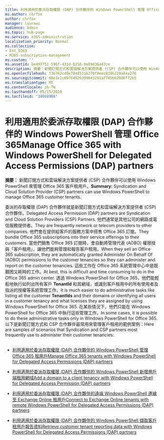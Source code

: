 ```yaml
---
title: 利用適用於委派存取權限 (DAP) 合作夥伴的 Windows PowerShell 管理 Office 365
ms.author: chrfox
author: chrfox
manager: laurawi
audience: Admin
ms.topic: hub-page
ms.service: o365-administration
localization_priority: Normal
ms.collection:
- Ent_O365
- M365-subscription-management
ms.custom: ''
ms.assetid: be497751-596f-431d-b256-0a89d36a47ce
description: 摘要：新聞訂閱方式和雲端解決方案提供者 (CSP) 合作夥伴可以使用 Windows PowerShell 來管理 Office 365 客戶租用戶。
ms.openlocfilehash: f36762cd8e78485316270f8eec8386229a84a276
ms.sourcegitcommit: 08e1e1c09f64926394043291a77856620d6f72b5
ms.translationtype: MT
ms.contentlocale: zh-TW
ms.lasthandoff: 05/15/2019
ms.locfileid: "34068908"
---
```

# <a name="manage-office-365-with-windows-powershell-for-delegated-access-permissions-dap-partners"></a><span data-ttu-id="76068-103">利用適用於委派存取權限 (DAP) 合作夥伴的 Windows PowerShell 管理 Office 365</span><span class="sxs-lookup"><span data-stu-id="76068-103">Manage Office 365 with Windows PowerShell for Delegated Access Permissions (DAP) partners</span></span>

 <span data-ttu-id="76068-104">**摘要：** 新聞訂閱方式和雲端解決方案提供者 (CSP) 合作夥伴可以使用 Windows PowerShell 來管理 Office 365 客戶租用戶。</span><span class="sxs-lookup"><span data-stu-id="76068-104">**Summary:** Syndication and Cloud Solution Provider (CSP) partners can use Windows PowerShell to manage Office 365 customer tenants.</span></span>
  
<span data-ttu-id="76068-105">委派的存取權限 (DAP) 合作夥伴就是新聞訂閱方式和雲端解決方案提供者 (CSP) 合作夥伴。</span><span class="sxs-lookup"><span data-stu-id="76068-105">Delegated Access Permission (DAP) partners are Syndication and Cloud Solution Providers (CSP) Partners.</span></span> <span data-ttu-id="76068-106">他們通常是其他公司的網路或電信服務提供者。</span><span class="sxs-lookup"><span data-stu-id="76068-106">They are frequently network or telecom providers to other companies.</span></span> <span data-ttu-id="76068-107">他們會在提供給客戶的服務方案中搭售 Office 365 訂閱。</span><span class="sxs-lookup"><span data-stu-id="76068-107">They bundle Office 365 subscriptions into their service offerings to their customers.</span></span> <span data-ttu-id="76068-108">當他們銷售 Office 365 訂閱時，會自動將管理代表 (AOBO) 權限授與「客戶租用」，讓他們能夠管理和報告客戶租用。</span><span class="sxs-lookup"><span data-stu-id="76068-108">When they sell an Office 365 subscription, they are automatically granted Administer On Behalf Of (AOBO) permissions to the customer tenancies so they can administer and report on the customer tenancies.</span></span> <span data-ttu-id="76068-109">這些工作在 Office 365 系統管理中心中是既艱困又耗時的工作。</span><span class="sxs-lookup"><span data-stu-id="76068-109">At best, this is difficult and time consuming to do in the Office 365 admin center.</span></span> <span data-ttu-id="76068-110">透過 Windows PowerShell for Office 365，他們能輕鬆地執行如列出所有客戶 **TenantId** 和其網域，或識別客戶租用中的所有使用者及指派的授權等系統管理工作。</span><span class="sxs-lookup"><span data-stu-id="76068-110">It is much easier to do administrative tasks like listing all the customer **TenantIds** and their domains or identifying all users in a customer tenancy and what licenses they are assigned by using Windows PowerShell for Office 365.</span></span> <span data-ttu-id="76068-111">在某些情況下，他們只能在 Windows PowerShell for Office 365 中執行這些管理工作。</span><span class="sxs-lookup"><span data-stu-id="76068-111">In some cases, it is possible to do these administrative tasks only in Windows PowerShell for Office 365.</span></span> <span data-ttu-id="76068-112">以下是新聞訂閱方式和 CSP 合作夥伴最常用來管理客戶租用的範例案例：</span><span class="sxs-lookup"><span data-stu-id="76068-112">Here are samples of scenarios that Syndication and CSP partners most frequently use to administer their customer tenancies:</span></span>
  
## 

- [<span data-ttu-id="76068-113">利用適用於委派存取權限 (DAP) 合作夥伴的 Windows PowerShell 管理 Office 365 租用戶</span><span class="sxs-lookup"><span data-stu-id="76068-113">Manage Office 365 tenants with Windows PowerShell for Delegated Access Permissions (DAP) partners</span></span>](manage-office-365-tenants-with-windows-powershell-for-delegated-access-permissio.md)
    
- [<span data-ttu-id="76068-114">利用適用於委派存取權限 (DAP) 合作夥伴的 Windows PowerShell 新增用戶端租用網域</span><span class="sxs-lookup"><span data-stu-id="76068-114">Add a domain to a client tenancy with Windows PowerShell for Delegated Access Permission (DAP) partners</span></span>](add-a-domain-to-a-client-tenancy-with-windows-powershell-for-delegated-access-pe.md)
    
- [<span data-ttu-id="76068-115">利用適用於委派存取權限 (DAP) 合作夥伴的遠端 Windows PowerShell 連線至 Exchange Online 租用戶</span><span class="sxs-lookup"><span data-stu-id="76068-115">Connect to Exchange Online tenants with remote Windows PowerShell for Delegated Access Permissions (DAP) partners</span></span>](connect-to-exchange-online-tenants-with-remote-windows-powershell-for-delegated.md)
    
- [<span data-ttu-id="76068-116">利用適用於委派存取權限 (DAP) 合作夥伴的 Windows PowerShell 擷取客戶租用戶報告資料</span><span class="sxs-lookup"><span data-stu-id="76068-116">Retrieve customer tenant reporting data with Windows PowerShell for Delegated Access Permissions (DAP) partners</span></span>](retrieve-customer-tenant-reporting-data-with-windows-powershell-for-delegated-ac.md)
    

    

